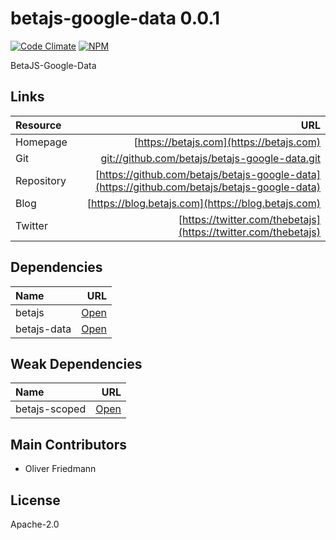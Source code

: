 # betajs-google-data 0.0.1
[![Code Climate](https://codeclimate.com/github/betajs/betajs-google-data/badges/gpa.svg)](https://codeclimate.com/github/betajs/betajs-google-data)
[![NPM](https://img.shields.io/npm/v/betajs-google-data.svg?style=flat)](https://www.npmjs.com/package/betajs-google-data)


BetaJS-Google-Data












## Links
| Resource   | URL |
| :--------- | --: |
| Homepage   | [https://betajs.com](https://betajs.com) |
| Git        | [git://github.com/betajs/betajs-google-data.git](git://github.com/betajs/betajs-google-data.git) |
| Repository | [https://github.com/betajs/betajs-google-data](https://github.com/betajs/betajs-google-data) |
| Blog       | [https://blog.betajs.com](https://blog.betajs.com) | 
| Twitter    | [https://twitter.com/thebetajs](https://twitter.com/thebetajs) | 
 






## Dependencies
| Name | URL |
| :----- | -------: |
| betajs | [Open](https://github.com/betajs/betajs) |
| betajs-data | [Open](https://github.com/betajs/betajs-data) |


## Weak Dependencies
| Name | URL |
| :----- | -------: |
| betajs-scoped | [Open](https://github.com/betajs/betajs-scoped) |


## Main Contributors

- Oliver Friedmann

## License

Apache-2.0







